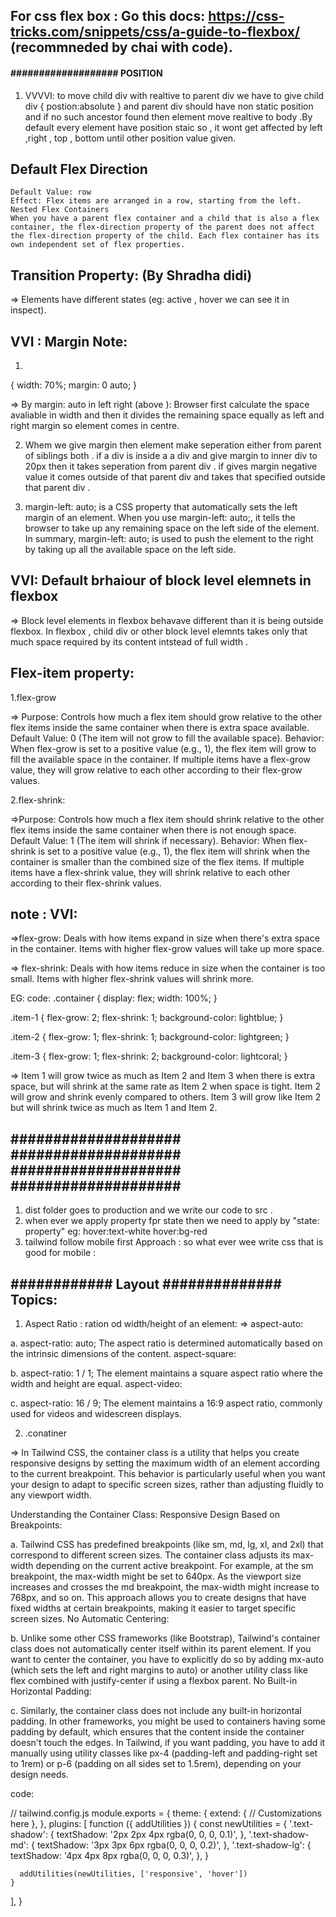 ## For css flex box : Go this docs: https://css-tricks.com/snippets/css/a-guide-to-flexbox/   (recommneded by chai with code).

####      ###################     POSITION       ############
1. VVVVI: to move child div with realtive to parent div we have to give  child div { postion:absolute } and parent div should have  non static position and if no such ancestor found then element move realtive to body .By default every element have position staic so , it wont get affected by left ,right , top , bottom until other position value given.




## Default Flex Direction
    Default Value: row
    Effect: Flex items are arranged in a row, starting from the left.
    Nested Flex Containers
    When you have a parent flex container and a child that is also a flex container, the flex-direction property of the parent does not affect the flex-direction property of the child. Each flex container has its own independent set of flex properties.



## Transition Property:   (By Shradha didi)
=> Elements have different states (eg: active , hover   we can see it in inspect). 


## VVI : Margin Note: 
1. 
{
    width: 70%;
    margin: 0 auto;
}

=> By margin: auto in left right (above ): Browser first calculate the space avaliable in width and then it divides the remaining space equally as left and right margin so element comes in centre.

2.  Whem we give margin then element  make seperation  either from parent of siblings both . if a div is inside a a div and give margin  to inner div to 20px then  it takes  seperation from  parent div . if gives margin negative value it comes outside of that parent div and takes that specified outside that parent div . 

3. margin-left: auto; is a CSS property that automatically sets the left margin of an element. When you use margin-left: auto;, it tells the browser to take up any remaining space on the left side of the element.  In summary, margin-left: auto; is used to push the element to the right by taking up all the available space on the left side.

## VVI: Default brhaiour of block level elemnets in flexbox
=> Block level elements in flexbox behavave different than it is being  outside flexbox. In flexbox , child div or other block level elemnts takes only that much space required by its content intstead of full width .


## Flex-item property:
1.flex-grow

=> Purpose: Controls how much a flex item should grow relative to the other flex items inside the same container when there is extra space available.
Default Value: 0 (The item will not grow to fill the available space).
Behavior: When flex-grow is set to a positive value (e.g., 1), the flex item will grow to fill the available space in the container. If multiple items have a flex-grow value, they will grow relative to each other according to their flex-grow values.

2.flex-shrink:

=>Purpose: Controls how much a flex item should shrink relative to the other flex items inside the same container when there is not enough space.
Default Value: 1 (The item will shrink if necessary).
Behavior: When flex-shrink is set to a positive value (e.g., 1), the flex item will shrink when the container is smaller than the combined size of the flex items. If multiple items have a flex-shrink value, they will shrink relative to each other according to their flex-shrink values.

## note : VVI: 
=>flex-grow: Deals with how items expand in size when there's extra space in the container. Items with higher flex-grow values will take up more space.

=> flex-shrink: Deals with how items reduce in size when the container is too small. Items with higher flex-shrink values will shrink more.

EG: code: 
.container {
  display: flex;
  width: 100%;
}

.item-1 {
  flex-grow: 2;
  flex-shrink: 1;
  background-color: lightblue;
}

.item-2 {
  flex-grow: 1;
  flex-shrink: 1;
  background-color: lightgreen;
}

.item-3 {
  flex-grow: 1;
  flex-shrink: 2;
  background-color: lightcoral;
}

=> Item 1 will grow twice as much as Item 2 and Item 3 when there is extra space, but will shrink at the same rate as Item 2 when space is tight.
Item 2 will grow and shrink evenly compared to others.
Item 3 will grow like Item 2 but will shrink twice as much as Item 1 and Item 2.


## ####################   ####################       ####################    ####################    #################### 
<!--    TAILWIND CSS  -->

1. dist folder goes to production and we write our code to src .
2. when ever we apply property fpr state then we need to apply by "state: property"    eg: hover:text-white  hover:bg-red
3. tailwind follow mobile first Approach : so what ever wee write css that is good for mobile : 




## ############ Layout ##############  Topics:
 1. Aspect Ratio : ration od width/height of an element:
=> aspect-auto:

a. aspect-ratio: auto;
The aspect ratio is determined automatically based on the intrinsic dimensions of the content.
aspect-square:

b. aspect-ratio: 1 / 1;
The element maintains a square aspect ratio where the width and height are equal.
aspect-video:

c. aspect-ratio: 16 / 9;
The element maintains a 16:9 aspect ratio, commonly used for videos and widescreen displays.


2. .conatiner

=> In Tailwind CSS, the container class is a utility that helps you create responsive designs by setting the maximum width of an element according to the current breakpoint. This behavior is particularly useful when you want your design to adapt to specific screen sizes, rather than adjusting fluidly to any viewport width.

Understanding the Container Class:
Responsive Design Based on Breakpoints:

a. Tailwind CSS has predefined breakpoints (like sm, md, lg, xl, and 2xl) that correspond to different screen sizes. The container class adjusts its max-width depending on the current active breakpoint.
For example, at the sm breakpoint, the max-width might be set to 640px. As the viewport size increases and crosses the md breakpoint, the max-width might increase to 768px, and so on.
This approach allows you to create designs that have fixed widths at certain breakpoints, making it easier to target specific screen sizes.
No Automatic Centering:

b. Unlike some other CSS frameworks (like Bootstrap), Tailwind's container class does not automatically center itself within its parent element.
If you want to center the container, you have to explicitly do so by adding mx-auto (which sets the left and right margins to auto) or another utility class like flex combined with justify-center if using a flexbox parent.
No Built-in Horizontal Padding:

c. Similarly, the container class does not include any built-in horizontal padding. In other frameworks, you might be used to containers having some padding by default, which ensures that the content inside the container doesn't touch the edges.
In Tailwind, if you want padding, you have to add it manually using utility classes like px-4 (padding-left and padding-right set to 1rem) or p-6 (padding on all sides set to 1.5rem), depending on your design needs.

code: <div class="container mx-auto px-4">
  <!-- Your content here -->
</div>







<!-- NOt NEEDED TO  LEARN THIS , NEED TO HAVE IDEA ABOUT THIS: -->

<!-- Pligins -->

// tailwind.config.js
module.exports = {
  theme: {
    extend: {
      // Customizations here
    },
  },
  plugins: [
    function ({ addUtilities }) {
      const newUtilities = {
        '.text-shadow': {
          textShadow: '2px 2px 4px rgba(0, 0, 0, 0.1)',
        },
        '.text-shadow-md': {
          textShadow: '3px 3px 6px rgba(0, 0, 0, 0.2)',
        },
        '.text-shadow-lg': {
          textShadow: '4px 4px 8px rgba(0, 0, 0, 0.3)',
        },
      }

      addUtilities(newUtilities, ['responsive', 'hover'])
    }
  ],
}
